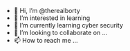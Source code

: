 - 👋 Hi, I’m @therealborty
- 👀 I’m interested in learning
- 🌱 I’m currently learning cyber security
- 💞️ I’m looking to collaborate on ...
- 📫 How to reach me ...

<!---
therealborty/therealborty is a ✨ special ✨ repository because its `README.md` (this file) appears on your GitHub profile.
You can click the Preview link to take a look at your changes.
--->
